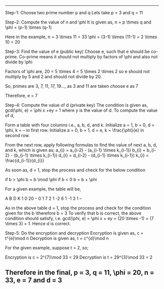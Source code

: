 ---------------------------------------------------------------------
Step-1: Choose two prime number p and q
Lets take p = 3 and q = 11

Step-2: Compute the value of n and \phi
It is given as,
n = p \times q and \phi = (p-1) \times (q-1)

Here in the example,
n = 3 \times 11 = 33
\phi = (3-1) \times (11-1) = 2 \times 10 = 20

Step-3: Find the value of e (public key)
Choose e, such that e should be co-prime. Co-prime means it should not
multiply by factors of \phi and also not divide by \phi

Factors of \phi are, 20 = 5 \times 4 = 5 \times 2 \times 2 so e should not
multiply by 5 and 2 and should not divide by 20.

So, primes are 3, 7, 11, 17, 19…, as 3 and 11 are taken choose e as 7

Therefore, e = 7

Step-4: Compute the value of d (private key)
The condition is given as,
gcd(\phi, e) = \phi x +ey = 1 where y is the value of d.
To compute the value of d,

Form a table with four columns i.e., a, b, d, and k.
Initialize a = 1, b = 0, d = \phi, k = – in first row.
Initialize a = 0, b = 1, d = e, k = \frac{\phi}{e} in second row.

From the next row, apply following formulas to find the value of next
a, b, d, and k, which is given as;
a_{i} = a_{i-2} - (a_{i-1} \times k_{i-1})
b_{i} = b_{i-2} - (b_{i-1} \times k_{i-1})
d_{i} = d_{i-2} - (d_{i-1} \times k_{i-1})
k_{i} = \frac{d_{i-1}}{d_{i}}

As soon as, d = 1, stop the process and check for the below condition

if b > \phi
    b = b \mod \phi
if b < 0
    b = b + \phi

For a given example, the table will be,

 A	 B	D	K
 1	 0	20	–
 0	 1	7	2
 1	-2	6	1
-1	 3	1	–

As in the above table d = 1, stop the process and check for the condition given for the b
\therefore b = 3 To verify that b is correct, the above condition should satisfy, i.e.
gcd(\phi, e) = \phi x + ey = (20 \times -1) + (7 \times 3) = 1. Hence d is correct.

Step-5: Do the encryption and decryption
Encryption is given as, c = t^{e}\mod n
Decryption is given as, t = c^{d}\mod n

For the given example, suppose t = 2, so;

Encryption is c = 2^{7}\mod 33 = 29
Decryption is t = 29^{3}\mod 33 = 2

Therefore in the final, p = 3, q = 11, \phi = 20, n = 33, e = 7 and d = 3
-------------------------------------------------------------------------------